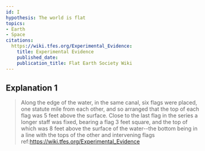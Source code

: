 ```yaml
---
id: I
hypothesis: The world is flat
topics:
- Earth
- Space
citations:
  https://wiki.tfes.org/Experimental_Evidence:
    title: Experimental Evidence
    published_date: 
    publication_title: Flat Earth Society Wiki
---
```

## Explanation 1

> Along the edge of the water, in the same canal, six flags were placed, one statute mile from each other, and so arranged that the top of each flag was 5 feet above the surface. Close to the last flag in the series a longer staff was fixed, bearing a flag 3 feet square, and the top of which was 8 feet above the surface of the water--the bottom being in a line with the tops of the other and intervening flags
> ref:https://wiki.tfes.org/Experimental_Evidence
